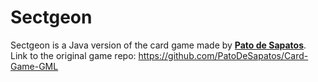 # Sectgeon
Sectgeon is a Java version of the card game made by [**Pato de Sapatos**](https://github.com/PatoDeSapatos).
Link to the original game repo: https://github.com/PatoDeSapatos/Card-Game-GML
